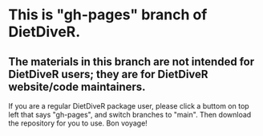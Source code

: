 # This is "gh-pages" branch of DietDiveR.

## The materials in this branch are not intended for DietDiveR users; they are for DietDiveR website/code maintainers.
 
If you are a regular DietDiveR package user, please click a buttom on top left that says "gh-pages", and switch branches to "main". Then download the repository for you to use. Bon voyage!
